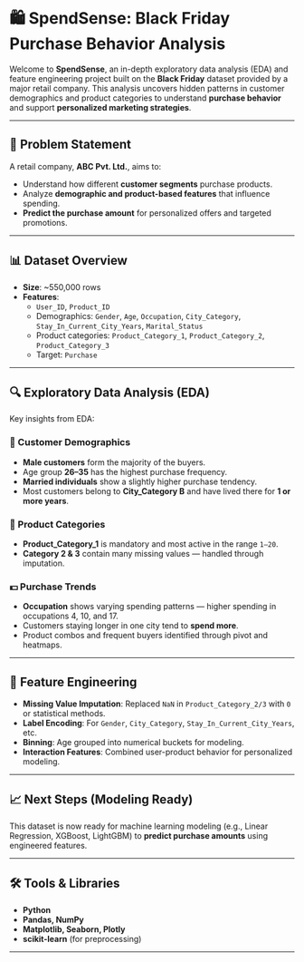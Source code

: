# 🛍️ SpendSense: Black Friday Purchase Behavior Analysis

Welcome to **SpendSense**, an in-depth exploratory data analysis (EDA) and feature engineering project built on the **Black Friday** dataset provided by a major retail company. This analysis uncovers hidden patterns in customer demographics and product categories to understand **purchase behavior** and support **personalized marketing strategies**.

---

## 📌 Problem Statement

A retail company, **ABC Pvt. Ltd.**, aims to:
- Understand how different **customer segments** purchase products.
- Analyze **demographic and product-based features** that influence spending.
- **Predict the purchase amount** for personalized offers and targeted promotions.

---

## 📊 Dataset Overview

- **Size**: ~550,000 rows
- **Features**:
  - `User_ID`, `Product_ID`
  - Demographics: `Gender`, `Age`, `Occupation`, `City_Category`, `Stay_In_Current_City_Years`, `Marital_Status`
  - Product categories: `Product_Category_1`, `Product_Category_2`, `Product_Category_3`
  - Target: `Purchase`

---

## 🔍 Exploratory Data Analysis (EDA)

Key insights from EDA:

### 👥 Customer Demographics
- **Male customers** form the majority of the buyers.
- Age group **26–35** has the highest purchase frequency.
- **Married individuals** show a slightly higher purchase tendency.
- Most customers belong to **City_Category B** and have lived there for **1 or more years**.

### 🛒 Product Categories
- **Product_Category_1** is mandatory and most active in the range `1–20`.
- **Category 2 & 3** contain many missing values — handled through imputation.

### 💵 Purchase Trends
- **Occupation** shows varying spending patterns — higher spending in occupations 4, 10, and 17.
- Customers staying longer in one city tend to **spend more**.
- Product combos and frequent buyers identified through pivot and heatmaps.

---

## 🧠 Feature Engineering

- **Missing Value Imputation**: Replaced `NaN` in `Product_Category_2/3` with `0` or statistical methods.
- **Label Encoding**: For `Gender`, `City_Category`, `Stay_In_Current_City_Years`, etc.
- **Binning**: Age grouped into numerical buckets for modeling.
- **Interaction Features**: Combined user-product behavior for personalized modeling.

---

## 📈 Next Steps (Modeling Ready)

This dataset is now ready for machine learning modeling (e.g., Linear Regression, XGBoost, LightGBM) to **predict purchase amounts** using engineered features.

---

## 🛠️ Tools & Libraries

- **Python**
- **Pandas, NumPy**
- **Matplotlib, Seaborn, Plotly**
- **scikit-learn** (for preprocessing)

---

